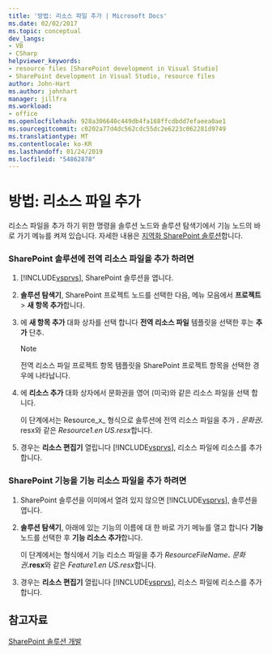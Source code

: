 ```yaml
---
title: '방법: 리소스 파일 추가 | Microsoft Docs'
ms.date: 02/02/2017
ms.topic: conceptual
dev_langs:
- VB
- CSharp
helpviewer_keywords:
- resource files [SharePoint development in Visual Studio]
- SharePoint development in Visual Studio, resource files
author: John-Hart
ms.author: johnhart
manager: jillfra
ms.workload:
- office
ms.openlocfilehash: 928a306640c449db4fa168ffcdbdd7efaeea0ae1
ms.sourcegitcommit: c0202a77d4dc562cdc55dc2e6223c062281d9749
ms.translationtype: MT
ms.contentlocale: ko-KR
ms.lasthandoff: 01/24/2019
ms.locfileid: "54862878"
---
```

# <a name="how-to-add-a-resource-file"></a>방법: 리소스 파일 추가
  리소스 파일을 추가 하기 위한 명령을 솔루션 노드와 솔루션 탐색기에서 기능 노드의 바로 가기 메뉴를 켜져 있습니다. 자세한 내용은 [지역화 SharePoint 솔루션](../sharepoint/localizing-sharepoint-solutions.md)합니다.  
  
### <a name="to-add-a-global-resource-file-to-a-sharepoint-solution"></a>SharePoint 솔루션에 전역 리소스 파일을 추가 하려면  
  
1. [!INCLUDE[vsprvs](../sharepoint/includes/vsprvs-md.md)], SharePoint 솔루션을 엽니다.  
  
2. **솔루션 탐색기**, SharePoint 프로젝트 노드를 선택한 다음, 메뉴 모음에서 **프로젝트** > **새 항목 추가**합니다.  
  
3. 에 **새 항목 추가** 대화 상자를 선택 합니다 **전역 리소스 파일** 템플릿을 선택한 후는 **추가** 단추.  
  
   > [!NOTE]  
   >  전역 리소스 파일 프로젝트 항목 템플릿을 SharePoint 프로젝트 항목을 선택한 경우에 나타납니다.  
  
4. 에 **리소스 추가** 대화 상자에서 문화권을 영어 (미국)와 같은 리소스 파일을 선택 합니다.  
  
    이 단계에서는 Resource_x_ 형식으로 솔루션에 전역 리소스 파일을 추가 **.** <em>문화권</em><strong>.</strong> resx와 같은 *Resource1.en US.resx*합니다.  
  
5. 경우는 **리소스 편집기** 열립니다 [!INCLUDE[vsprvs](../sharepoint/includes/vsprvs-md.md)], 리소스 파일에 리소스를 추가 합니다.  
  
### <a name="to-add-a-feature-resource-file-to-a-sharepoint-feature"></a>SharePoint 기능을 기능 리소스 파일을 추가 하려면  
  
1.  SharePoint 솔루션을 이미에서 열려 있지 않으면 [!INCLUDE[vsprvs](../sharepoint/includes/vsprvs-md.md)], 솔루션을 엽니다.  
  
2.  **솔루션 탐색기**, 아래에 있는 기능의 이름에 대 한 바로 가기 메뉴를 열고 합니다 **기능** 노드를 선택한 후 **기능 리소스 추가**합니다.  
  
     이 단계에서는 형식에서 기능 리소스 파일을 추가 _ResourceFileName_**.** _문화권_**.resx**와 같은 *Feature1.en US.resx*합니다.  
  
3.  경우는 **리소스 편집기** 열립니다 [!INCLUDE[vsprvs](../sharepoint/includes/vsprvs-md.md)], 리소스 파일에 리소스를 추가 합니다.  
  
## <a name="see-also"></a>참고자료
 [SharePoint 솔루션 개발](../sharepoint/developing-sharepoint-solutions.md)  
